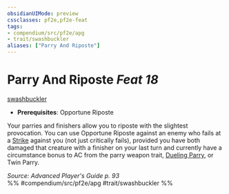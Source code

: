 ```yaml
---
obsidianUIMode: preview
cssclasses: pf2e,pf2e-feat
tags:
- compendium/src/pf2e/apg
- trait/swashbuckler
aliases: ["Parry And Riposte"]
---
```

# Parry And Riposte  *Feat 18*  
[swashbuckler](rules/traits/swashbuckler-apg.md "Swashbuckler Class Trait")  

- **Prerequisites**: Opportune Riposte

Your parries and finishers allow you to riposte with the slightest provocation. You can use Opportune Riposte against an enemy who fails at a [Strike](rules/actions/strike.md) against you (not just critically fails), provided you have both damaged that creature with a finisher on your last turn and currently have a circumstance bonus to AC from the parry weapon trait, [Dueling Parry](compendium/feats/dueling-parry-apg.md), or Twin Parry.

*Source: Advanced Player's Guide p. 93*  
%% #compendium/src/pf2e/apg #trait/swashbuckler %%